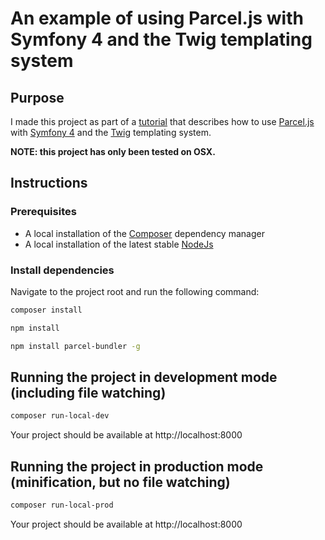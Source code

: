 # An example of using Parcel.js with Symfony 4 and the Twig templating system #

## Purpose ##

I made this project as part of a [tutorial](https://hackerbox.io/articles/symfony-4-parcel) that describes how to use [Parcel.js](https://parceljs.org/) with [Symfony 4](https://symfony.com/4) and the [Twig](https://twig.symfony.com/doc/2.x/intro.html) templating system.

**NOTE: this project has only been tested on OSX.**

## Instructions ##

### Prerequisites ###

- A local installation of the [Composer](https://getcomposer.org/) dependency manager
- A local installation of the latest stable [NodeJs](https://nodejs.org)

### Install dependencies ###

Navigate to the project root and run the following command:

```bash
composer install
```

```bash
npm install
```

```bash
npm install parcel-bundler -g
```

## Running the project in development mode (including file watching) ##

```bash
composer run-local-dev
```

Your project should be available at http://localhost:8000

## Running the project in production mode (minification, but no file watching) ##

```bash
composer run-local-prod
```

Your project should be available at http://localhost:8000
